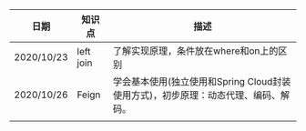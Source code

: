 | 日期       | 知识点    | 描述                                                         |
| ---------- | --------- | ------------------------------------------------------------ |
| 2020/10/23 | left join | 了解实现原理，条件放在where和on上的区别                      |
| 2020/10/26 | Feign     | 学会基本使用(独立使用和Spring Cloud封装使用方式)，初步原理：动态代理、编码、解码。 |
|            |           |                                                              |

